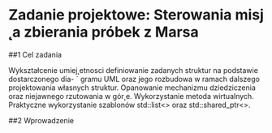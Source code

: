 # Zadanie projektowe: Sterowania misj ˛a zbierania próbek z Marsa



##1 Cel zadania

Wykształcenie umiej˛etnosci definiowanie zadanych struktur na podstawie dostarczonego dia- ´
gramu UML oraz jego rozbudowa w ramach dalszego projektowania własnych struktur. Opanowanie mechanizmu dziedziczenia oraz niejawnego rzutowania w gór˛e. Wykorzystanie metoda
wirtualnych. Praktyczne wykorzystanie szablonów std::list<> oraz std::shared_ptr<>.


##2 Wprowadzenie
